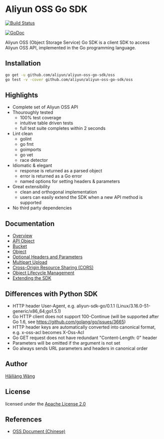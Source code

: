 Aliyun OSS Go SDK
=================

[![Build
Status](https://drone.io/github.com/h12w/aliyun-oss-go-sdk/status.png)](https://drone.io/github.com/h12w/aliyun-oss-go-sdk/latest)

[![GoDoc](https://godoc.org/github.com/aliyun/aliyun-oss-go-sdk/oss?status.svg)](https://godoc.org/github.com/aliyun/aliyun-oss-go-sdk/oss)

Aliyun OSS (Object Storage Service) Go SDK is a client SDK to access Aliyun OSS
API, implemented in the Go programming language.

Installation
------------

```bash
go get -u github.com/aliyun/aliyun-oss-go-sdk/oss
go test -v -cover github.com/aliyun/aliyun-oss-go-sdk/oss
```

Highlights
----------
* Complete set of Aliyun OSS API
* Thouroughly tested
  - 100% test coverage
  - intuitive table driven tests
  - full test suite completes within 2 seconds
* Lint clean
  - golint
  - go fmt
  - goimports
  - go vet
  - race detector
* Idiomatic & elegant
  - response is returned as a parsed object
  - error is returned as a Go error
  - named options for setting headers & parameters
* Great extensibility
  - clean and orthogonal implementation
  - users can easily extend the SDK when a new API method is supported
* No third party dependencies

Documentation
-------------

* [Overview](doc/overview.md)
* [API Object](doc/api-object.md)
* [Bucket](doc/bucket.md)
* [Object](doc/object.md)
* [Optional Headers and Parameters](doc/options.md)
* [Multipart Upload](doc/upload.md)
* [Cross-Origin Resource Sharing (CORS)](doc/cors.md)
* [Object Lifecycle Management](doc/lifecycle.md)
* [Extending the SDK](doc/extend.md)

Differences with Python SDK
---------------------------

* HTTP header User-Agent, e.g. aliyun-sdk-go/0.1.1 (Linux/3.16.0-51-generic/x86_64;go1.5.1)
* Go HTTP client does not support 100-Continue (will be supported after Go 1.6, see https://github.com/golang/go/issues/3665)
* HTTP header keys are automatically converted into canonical format, e.g.
    x-oss-acl becomes X-Oss-Acl
* Go GET request does not have redundant "Content-Length: 0" header
* Parameters will be omitted if the argument is not set
* Go always sends URL parameters and headers in canonical order

Author
------

[Hǎiliàng Wáng](https://github.com/h12w)

License
-------

licensed under the [Apache License 2.0](https://www.apache.org/licenses/LICENSE-2.0.html)

References
----------
* [OSS Document (Chinese)](https://docs.aliyun.com/#/pub/oss)
